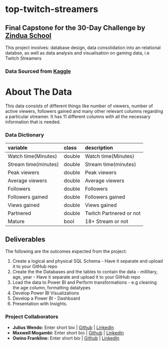 # top-twitch-streamers

## Final Capstone for the 30-Day Challenge by [Zindua School](https://zinduaschool.com)

This project involves: database design, data consolidation into an relational databse, as well as data analysis and visualisation on gaming data, i.e Twitch Streamers
### Data Sourced from [Kaggle](https://www.kaggle.com/datasets/aayushmishra1512/twitchdata)
# About The Data

This data consists of different things like number of viewers, number of active viewers, followers gained and many other relevant columns regarding a particular streamer. It has 11 different columns with all the necessary information that is needed.



### Data Dictionary


|variable         |class     |description |
|:----------------|:---------|:-----------|
|Watch time(Minutes)      |double | Watch time(Minutes)  |
|Stream time(minutes)      |double | Stream time(minutes)   |
|Peak viewers |double |  Peak viewers |
|Average viewers    |double    | Average viewers   |
|Followers     |double    | Followers |
|Followers gained     |double    | Followers gained    |
|Views gained  |double    | Views gained |
|Partnered  |double    | Twitch Partnered or not |
|Mature|bool    | 18+ Stream or not|


## Deliverables 
The following are the outcomes expected from the project: 
1. Create a logical and physical SQL Schema - Have it separate and upload it to your GitHub repo
2. Create the the Databases and the tables to contain the data - millitary, age, year - Have it separate and upload it to your GitHub repo
3. Load the data to Power BI and Perform transformations - e.g cleaning the age column, formatting datatypes 
4. Develop Power BI Visualizations 
5. Develop a Power BI - Dashboard 
6. Presentation with Insights.

### Project Collaborators
- **Julius Wendo:** Enter short bio | [Github]() | [LinkedIn]()
- **Maxwell Mogambi:** Enter short bio | [Github]() | [LinkedIn]()
- **Owino Frankline:** Enter short bio | [Github]() | [LinkedIn]()

